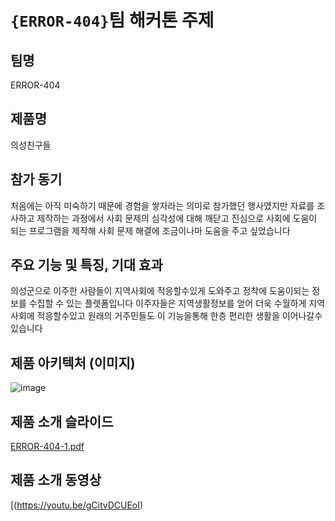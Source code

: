 # `{ERROR-404}`팀 해커톤 주제

## 팀명

 ERROR-404

## 제품명

 의성친구들

## 참가 동기

처음에는 아직 미숙하기 때문에 경험을 쌓자라는 의미로 참가했던 행사였지만 자료를 조사하고 제작하는 과정에서 사회 문제의 심각성에 대해 깨닫고 진심으로 사회에 도움이 되는 프로그램을 제작해 사회 문제 해결에 조금이나마 도움을 주고 싶었습니다

## 주요 기능 및 특징, 기대 효과

의성군으로 이주한 사람들이 지역사회에 적응할수있게 도와주고 정착에 도움이되는 정보를 수집할 수 있는 플렛폼입니다 이주자들은 지역생활정보를 얻어 더욱 수월하게 지역사회에 적응할수있고 원래의 거주민들도 이 기능을통해 한층 편리한 생활을 이어나갈수 있습니다

## 제품 아키텍처 (이미지)

![image](https://github.com/user-attachments/assets/cfa13666-9116-4599-b742-15cddd4fb2c4)


## 제품 소개 슬라이드
[ERROR-404-1.pdf](https://github.com/user-attachments/files/16755901/ERROR-404-1.pdf)


## 제품 소개 동영상
[(https://youtu.be/gCitvDCUEoI)
